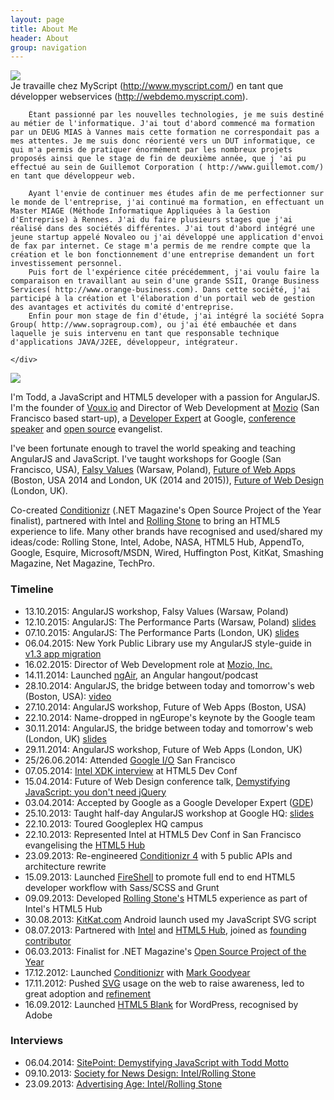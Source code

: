 ```yaml
---
layout: page
title: About Me
header: About
group: navigation
---
```


<div class="row">
    <div class="col-sm-3 col-xs-6">
        <img src="https://en.gravatar.com/userimage/17444821/a5c9698608b795821be1099a58c903bf.jpg?size=200">
    </div>
    <div class="col-sm-7 col-xs-12">
        Je travaille chez MyScript (<a href="http://www.myscript.com/">http://www.myscript.com/</a>) en tant que développer webservices (<a href="http://webdemo.myscript.com">http://webdemo.myscript.com</a>).

        Étant passionné par les nouvelles technologies, je me suis destiné au métier de l'informatique. J'ai tout d'abord commencé ma formation par un DEUG MIAS à Vannes mais cette formation ne correspondait pas a mes attentes. Je me suis donc réorienté vers un DUT informatique, ce qui m'a permis de pratiquer énormément par les nombreux projets proposés ainsi que le stage de fin de deuxième année, que j 'ai pu effectué au sein de Guillemot Corporation ( http://www.guillemot.com/) en tant que développeur web.

        Ayant l'envie de continuer mes études afin de me perfectionner sur le monde de l'entreprise, j'ai continué ma formation, en effectuant un Master MIAGE (Méthode Informatique Appliquées à la Gestion d'Entreprise) à Rennes. J'ai du faire plusieurs stages que j'ai réalisé dans des sociétés différentes. J'ai tout d'abord intégré une jeune startup appelé Novaleo ou j'ai développé une application d'envoi de fax par internet. Ce stage m'a permis de me rendre compte que la création et le bon fonctionnement d'une entreprise demandent un fort investissement personnel.
        Puis fort de l'expérience citée précédemment, j'ai voulu faire la comparaison en travaillant au sein d'une grande SSII, Orange Business Services( http://www.orange-business.com). Dans cette société, j'ai participé à la création et l'élaboration d'un portail web de gestion des avantages et activités du comité d'entreprise.
        Enfin pour mon stage de fin d'étude, j'ai intégré la société Sopra Group( http://www.sopragroup.com), ou j'ai été embauchée et dans laquelle je suis intervenu en tant que responsable technique d'applications JAVA/J2EE, développeur, intégrateur.

    </div>
</div>


<div class="about__talk">
  <img src="img/workshop.jpg">
</div>

I'm Todd, a JavaScript and HTML5 developer with a passion for AngularJS. I'm the founder of [Voux.io](http://voux.io) and Director of Web Development at [Mozio](https://mozio.com/#/?utm_source=toddmotto.com) (San Francisco based start-up), a [Developer Expert](https://developers.google.com/experts) at Google, [conference speaker](https://speakerdeck.com/toddmotto) and [open source](//github.com/toddmotto) evangelist.

I've been fortunate enough to travel the world speaking and teaching AngularJS and JavaScript. I've taught workshops for Google (San Francisco, USA), [Falsy Values](https://2015.falsyvalues.com) (Warsaw, Poland), [Future of Web Apps](https://futureofwebapps.com) (Boston, USA 2014 and London, UK (2014 and 2015)), [Future of Web Design](https://futureofwebdesign.com) (London, UK).

Co-created [Conditionizr](//conditionizr.com) (.NET Magazine's Open Source Project of the Year finalist), partnered with Intel and [Rolling Stone](//rollingstone.com/feature/the-geeks-on-the-frontlines) to bring an HTML5 experience to life. Many other brands have recognised and used/shared my ideas/code: Rolling Stone, Intel, Adobe, NASA, HTML5 Hub, AppendTo, Google, Esquire, Microsoft/MSDN, Wired, Huffington Post, KitKat, Smashing Magazine, Net Magazine, TechPro.

### Timeline
* 13.10.2015: AngularJS workshop, Falsy Values (Warsaw, Poland)
* 12.10.2015: AngularJS: The Performance Parts (Warsaw, Poland) [slides](https://speakerdeck.com/toddmotto/angularjs-the-performance-parts)
* 07.10.2015: AngularJS: The Performance Parts (London, UK) [slides](https://speakerdeck.com/toddmotto/angularjs-the-performance-parts)
* 06.04.2015: New York Public Library use my AngularJS style-guide in [v1.3 app migration](http://www.nypl.org/blog/2015/04/06/upgrading-angularjs-1-3)
* 16.02.2015: Director of Web Development role at [Mozio, Inc.](//mozio.com)
* 14.11.2014: Launched [ngAir](http://ng-air.github.io), an Angular hangout/podcast
* 28.10.2014: AngularJS, the bridge between today and tomorrow's web (Boston, USA): [video](https://www.youtube.com/watch?v=Po2JDV6Iebc)
* 27.10.2014: AngularJS workshop, Future of Web Apps (Boston, USA)
* 22.10.2014: Name-dropped in ngEurope's keynote by the Google team
* 30.11.2014: AngularJS, the bridge between today and tomorrow's web (London, UK) [slides](https://speakerdeck.com/toddmotto/angularjs-the-bridge-between-today-and-tomorrows-web)
* 29.11.2014: AngularJS workshop, Future of Web Apps (London, UK)
* 25/26.06.2014: Attended [Google I/O](https://www.google.com/events/io) San Francisco
* 07.05.2014: [Intel XDK interview](//www.youtube.com/watch?v=5L_gW1K7vqg) at HTML5 Dev Conf
* 15.04.2014: Future of Web Design conference talk, [Demystifying JavaScript: you don't need jQuery](//toddmotto.com/talks/fowd-2014)
* 03.04.2014: Accepted by Google as a Google Developer Expert ([GDE](//developers.google.com/experts))
* 25.10.2013: Taught half-day AngularJS workshop at Google HQ: [slides](//speakerdeck.com/toddmotto/angularjs-in-one-day)
* 22.10.2013: Toured Googleplex HQ campus
* 22.10.2013: Represented Intel at HTML5 Dev Conf in San Francisco evangelising the [HTML5 Hub](//html5hub.com)
* 23.09.2013: Re-engineered [Conditionizr 4](//conditionizr.com) with 5 public APIs and architecture rewrite
* 15.09.2013: Launched [FireShell](//getfireshell.com) to promote full end to end HTML5 developer workflow with Sass/SCSS and Grunt
* 09.09.2013: Developed [Rolling Stone's](//rollingstone.com/feature/the-geeks-on-the-frontlines) HTML5 experience as part of Intel's HTML5 Hub
* 30.08.2013: [KitKat.com](//kitkat.com) Android launch used my JavaScript SVG script
* 08.07.2013: Partnered with [Intel](//intel.com) and [HTML5 Hub](//html5hub.com), joined as [founding contributor](//html5hub.com/developers)
* 06.03.2013: Finalist for .NET Magazine's [Open Source Project of the Year](//www.creativebloq.com/design/net-awards-2013-open-source-project-year-4132975)
* 17.12.2012: Launched [Conditionizr](//conditionizr.com) with [Mark Goodyear](//markgoodyear.com)
* 17.11.2012: Pushed [SVG](//toddmotto.com/mastering-svg-use-for-a-retina-web-fallbacks-with-png-script) usage on the web to raise awareness, led to great adoption and [refinement](//toddmotto.com/revisiting-svg-workflow-for-performance-and-progressive-development-with-transparent-data-uris)
* 16.09.2012: Launched [HTML5 Blank](//html5blank.com) for WordPress, recognised by Adobe

### Interviews
* 06.04.2014: [SitePoint: Demystifying JavaScript with Todd Motto](//sitepoint.com/demystifying-javascript-todd-motto)
* 09.10.2013: [Society for News Design: Intel/Rolling Stone](//www.snd.org/2013/10/the-guts-todd-motto-on-developing-rolling-stones-the-geeks-on-the-front-lines)
* 23.09.2013: [Advertising Age: Intel/Rolling Stone](//adage.com/article/digital/intel-hub-targets-developers-subsidizing-web-publishers/244296)